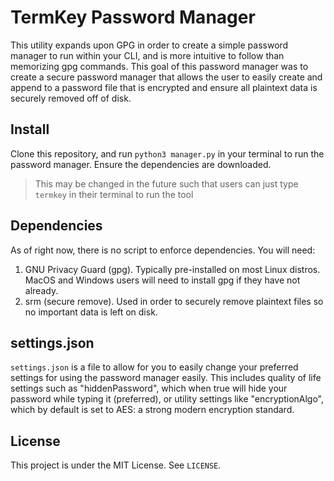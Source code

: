 # TermKey Password Manager
This utility expands upon GPG in order to create a simple password manager to run within your CLI, and is more intuitive to follow than memorizing gpg commands. This goal of this password manager was to create a secure password manager that allows the user to easily create and append to a password file that is encrypted and ensure all plaintext data is securely removed off of disk.

## Install
Clone this repository, and run `python3 manager.py` in your terminal to run the password manager. Ensure the dependencies are downloaded.

> This may be changed in the future such that users can just type `termkey` in their terminal to run the tool

## Dependencies
As of right now, there is no script to enforce dependencies. You will need:
1. GNU Privacy Guard (gpg). Typically pre-installed on most Linux distros. MacOS and Windows users will need to install gpg if they have not already.
2. srm (secure remove). Used in order to securely remove plaintext files so no important data is left on disk.

## settings.json
`settings.json` is a file to allow for you to easily change your preferred settings for using the password manager easily. This includes quality of life settings such as "hiddenPassword", which when true will hide your password while typing it (preferred), or utility settings like "encryptionAlgo", which by default is set to AES: a strong modern encryption standard.

## License
This project is under the MIT License. See `LICENSE`.
